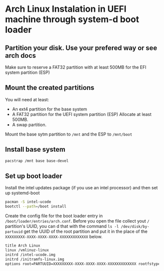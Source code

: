 # Arch Linux Instalation in UEFI machine through system-d boot loader

## Partition your disk. Use your prefered way or see arch docs
Make sure to reserve a FAT32 partition with at least 500MB for the EFI system partition (ESP)

## Mount the created partitions

You will need at least:
- An ext4 partition for the base system
- A FAT32 partition for the UEFI system partition (ESP) Allocate at least 500MB.
- A swap partition.

Mount the base sytm partition to `/mnt` and the ESP to `/mnt/boot`

## Install base system

```bash
pacstrap /mnt base base-devel
```

## Set up boot loader

Install the intel updates package (if you use an intel processor) and then set up systemd-boot

```bash
pacman -S intel-ucode
bootctl --path=/boot install
```

Create the config file for the boot loader entry in `/boot/loader/entries/arch.conf`.
Before you open the file collect yout `/` partition's UUID, you can d that with the command
`ls -l /dev/disk/by-partuuid` get the UUID of the root partition and put it in the place of 
the `XXXXXXXXX-XXXX-XXXX-XXXX-XXXXXXXXXXXXX` below.

```bash
title Arch Linux
linux /vmlinuz-linux
initrd /intel-ucode.img
initrd /initramfs-linux.img
options root=PARTUUID=XXXXXXXXX-XXXX-XXXX-XXXX-XXXXXXXXXXXXX rootfstype=ext4 add_efi_memmap
```
